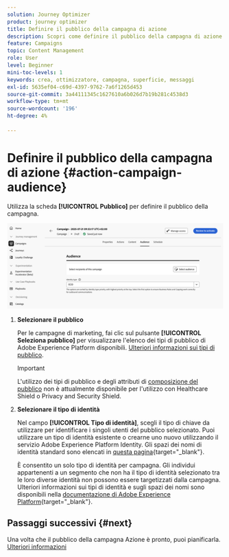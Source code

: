 ```yaml
---
solution: Journey Optimizer
product: journey optimizer
title: Definire il pubblico della campagna di azione
description: Scopri come definire il pubblico della campagna di azione.
feature: Campaigns
topic: Content Management
role: User
level: Beginner
mini-toc-levels: 1
keywords: crea, ottimizzatore, campagna, superficie, messaggi
exl-id: 5635ef04-c69d-4397-9762-7a6f1265d453
source-git-commit: 3a44111345c1627610a6b026d7b19b281c4538d3
workflow-type: tm+mt
source-wordcount: '196'
ht-degree: 4%

---
```


# Definire il pubblico della campagna di azione {#action-campaign-audience}

Utilizza la scheda **[!UICONTROL Pubblico]** per definire il pubblico della campagna.

![](assets/campaign-audience.png)

1. **Selezionare il pubblico**

   Per le campagne di marketing, fai clic sul pulsante **[!UICONTROL Seleziona pubblico]** per visualizzare l&#39;elenco dei tipi di pubblico di Adobe Experience Platform disponibili. [Ulteriori informazioni sui tipi di pubblico](../audience/about-audiences.md).

   >[!IMPORTANT]
   >
   >L&#39;utilizzo dei tipi di pubblico e degli attributi di [composizione del pubblico](../audience/get-started-audience-orchestration.md) non è attualmente disponibile per l&#39;utilizzo con Healthcare Shield o Privacy and Security Shield.

1. **Selezionare il tipo di identità**

   Nel campo **[!UICONTROL Tipo di identità]**, scegli il tipo di chiave da utilizzare per identificare i singoli utenti del pubblico selezionato. Puoi utilizzare un tipo di identità esistente o crearne uno nuovo utilizzando il servizio Adobe Experience Platform Identity. Gli spazi dei nomi di identità standard sono elencati in [questa pagina](https://experienceleague.adobe.com/en/docs/experience-platform/identity/features/namespaces#standard){target="_blank"}.

   È consentito un solo tipo di identità per campagna. Gli individui appartenenti a un segmento che non ha il tipo di identità selezionato tra le loro diverse identità non possono essere targetizzati dalla campagna. Ulteriori informazioni sui tipi di identità e sugli spazi dei nomi sono disponibili nella [documentazione di Adobe Experience Platform](https://experienceleague.adobe.com/docs/experience-platform/identity/home.html?lang=it){target="_blank"}.

## Passaggi successivi {#next}

Una volta che il pubblico della campagna Azione è pronto, puoi pianificarla. [Ulteriori informazioni](campaign-schedule.md)
